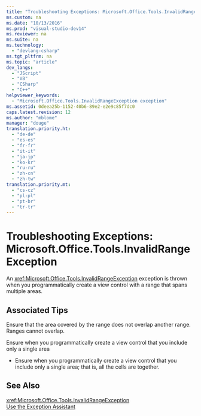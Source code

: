 ```yaml
---
title: "Troubleshooting Exceptions: Microsoft.Office.Tools.InvalidRangeException"
ms.custom: na
ms.date: "10/13/2016"
ms.prod: "visual-studio-dev14"
ms.reviewer: na
ms.suite: na
ms.technology: 
  - "devlang-csharp"
ms.tgt_pltfrm: na
ms.topic: "article"
dev_langs: 
  - "JScript"
  - "VB"
  - "CSharp"
  - "C++"
helpviewer_keywords: 
  - "Microsoft.Office.Tools.InvalidRangeException exception"
ms.assetid: 0deea25b-1152-40b6-89e2-e2e9c85f7dc0
caps.latest.revision: 12
ms.author: "mblome"
manager: "douge"
translation.priority.ht: 
  - "de-de"
  - "es-es"
  - "fr-fr"
  - "it-it"
  - "ja-jp"
  - "ko-kr"
  - "ru-ru"
  - "zh-cn"
  - "zh-tw"
translation.priority.mt: 
  - "cs-cz"
  - "pl-pl"
  - "pt-br"
  - "tr-tr"
---
```

# Troubleshooting Exceptions: Microsoft.Office.Tools.InvalidRangeException
An <xref:Microsoft.Office.Tools.InvalidRangeException> exception is thrown when you programmatically create a view control with a range that spans multiple areas.  
  
## Associated Tips  
 Ensure that the area covered by the range does not overlap another range.  
 Ranges cannot overlap.  
  
 Ensure when you programmatically create a view control that you include only a single area  
 -   Ensure when you programmatically create a view control that you include only a single area; that is, all the cells are together.  
  
## See Also  
 <xref:Microsoft.Office.Tools.InvalidRangeException>   
 [Use the Exception Assistant](../Topic/How%20to:%20Use%20the%20Exception%20Assistant.md)